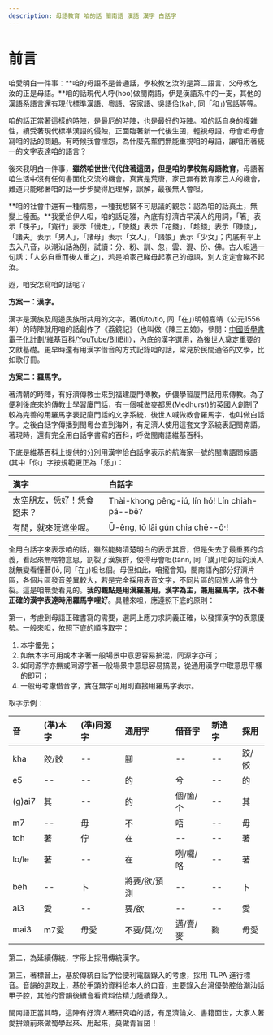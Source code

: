 ```yaml
---
description: 母語教育 咱的話 閩南語 漢語 漢字 白話字
---
```


# 前言

咱愛明白一件事：**咱的母語不是普通話，學校教乞汝的是第二語言，父母教乞汝的正是母語。**咱的話現代人呼\(hoo\)做閩南語，伊是漢語系中的一支，其他的漢語系語言還有現代標準漢語、粵語、客家語、吳語佮\(kah, 同「和」\)官話等等。

咱的話正當著這樣的時陣，是最厄的時陣，也是最好的時陣。咱的話自身的複雜性，續受著現代標準漢語的侵蝕，正面臨著新一代後生囝，輕視母語，毋會呾毋會寫咱的話的問題。有時候我會埋怨，為什麼先輩們無能重視咱的母語，讓咱用著統一的文字表達咱的語言？

後來我明白一件事，**雖然咱世世代代住著這囝，但是咱的學校無母語教育**，母語著咱生活中沒有任何書面化交流的機會。真實是荒唐，家己無有教育家己人的機會，難道只能睇著咱的話一步步變得厄理解，誤解，最後無人會呾。

**咱的社會中還有一種病態，一種我想緊不可思議的觀念：認為咱的話真土，無變上檯面。**我愛佮伊人呾，咱的話足雅，內底有好濟古早漢人的用詞，「箸」表示「筷子」，「寬行」表示「慢走」，「使錢」表示「花錢」，「趁錢」表示「賺錢」，「諸夫」表示「男人」，「諸母」表示「女人」，「諸娘」表示「少女」；内底有平上去入八音，以潮汕話為例，試讀：分、粉、訓、忽，雲、混、份、佛。古人呾過一句話：「人必自重而後人重之」，若是咱家己睇毋起家己的母語，別人定定會睇不起汝。

遐，咱安怎寫咱的話呢？

**方案一：漢字。**

漢字是漢族及周邊民族所共用的文字，著\(tī/to/tio, 同「在」\)明朝嘉靖（公元1556年）的時陣就用咱的話創作了《荔鏡記》（也叫做《陳三五娘》，參閱：[中國哲學書電子化計劃](https://ctext.org/wiki.pl?if=gb&chapter=127506)/[維基百科](https://zh.wikipedia.org/wiki/%E8%8D%94%E9%8F%A1%E8%A8%98)/[YouTube](https://www.youtube.com/watch?v=4CVeszy7Y2g)/[BiliBili](https://www.bilibili.com/video/av27775868?from=search&seid=10500904748348907559)），內底的漢字選用，為後世人奠定重要的文獻基礎。更早時還有用漢字借音的方式記錄咱的話，常見於民間通俗的文學，比如歌仔冊。

**方案二：羅馬字。**

著清朝的時陣，有好濟傳教士來到福建廈門傳教，伊儂學習廈門話用來傳教。為了便利後底來的傳教士學習廈門話，有一個喊做麥都思\(Medhurst\)的英國人創制了較為完善的用羅馬字表記廈門話的文字系統，後世人喊做教會羅馬字，也叫做白話字。之後白話字傳播到閩粵台直到海外，有足濟人使用這套文字系統表記閩南語。著現時，還有完全用白話字書寫的百科，呼做閩南語維基百科。

下底是維基百科上提供的分別用漢字佮白話字表示的航海家一號的閩南語問候語 \(其中「你」字按規範更正為「恁」\)：

| 漢字 | 白話字 |
| :--- | :--- |
| 太空朋友，恁好！恁食飽未？ | Thài-khong pêng-iú, lín hó! Lín chia̍h-pá--bē? |
| 有閒，就來阮遮坐喔。 | Ū-êng, tō lâi gún chia chē--ô·! |

全用白話字來表示咱的話，雖然能夠清楚明白的表示其音，但是失去了最重要的含義，看起來無啥物意思，割裂了漢族群，使得毋會呾\(tànn, 同「講」\)咱的話的漢人就無變看懂著\(lō, 同「在」\)呾乜個。毋但如此，咱攏會知，閩南語內部分好濟片區，各個片區發音差異較大，若是完全採用表音文字，不同片區的同族人將會分裂。這是咱無愛看見的。**我的觀點是用漢羅兼用，漢字為主，兼用羅馬字，找不著正確的漢字表達時用羅馬字哩好**。具體來呾，應遵照下底的原則：

第一，考慮到母語正確書寫的需要，選詞上應力求詞義正確，以發揮漢字的表意優勢。一般來呾，依照下底的順序取字：

1. 本字優先；
2. 如無本字可用或本字著一般場景中意思容易搞混，同源字亦可；
3. 如同源字亦無或同源字著一般場景中意思容易搞混，從通用漢字中取意思平樣的即可；
4. 一般毋考慮借音字，實在無字可用則直接用羅馬字表示。

取字示例：

| 音 | \(準\)本字 | \(準\)同源字 | 通用字 | 借音字 | 新造字 | 採用 |
| :--- | :--- | :--- | :--- | :--- | :--- | :--- |
| kha | 跤/骹 | -- | 腳 | -- | -- | 跤/骹 |
| e5 | -- | -- | 的 | 兮 | -- | 的 |
| \(g\)ai7 | 其 | -- | 的 | 個/箇/个 | -- | 其 |
| m7 | -- | 毋 | 不 | 唔 | -- | 毋 |
| toh | 著 | 佇 | 在 | -- | -- | 著 |
| lo/le | 著 | -- | 在 | 咧/囉/咯 | -- | 著 |
| beh | -- | 卜 | 將要/欲/預測 | -- | -- | 卜 |
| ai3 | 愛 | -- | 要/欲 | -- | -- | 愛 |
| mai3 | m7愛 | 毋愛 | 不要/莫/勿 | 邁/賣/麥 | 覅 | 毋愛 |

第二，為延續傳統，字形上採用傳統漢字。

第三，著標音上，基於傳統白話字佮便利電腦錄入的考慮，採用 TLPA 進行標音。音韻的選取上，基於手頭的資料佮本人的口音，主要錄入台灣優勢腔佮潮汕話甲子腔，其他的音韻後續會看資料佮精力陸續錄入。

閩南語正當其時，這陣有好濟人著研究咱的話，有足濟論文、書籍面世，大家人著愛拚頭前來做蜀學起來、用起來，莫做青盲囝！


